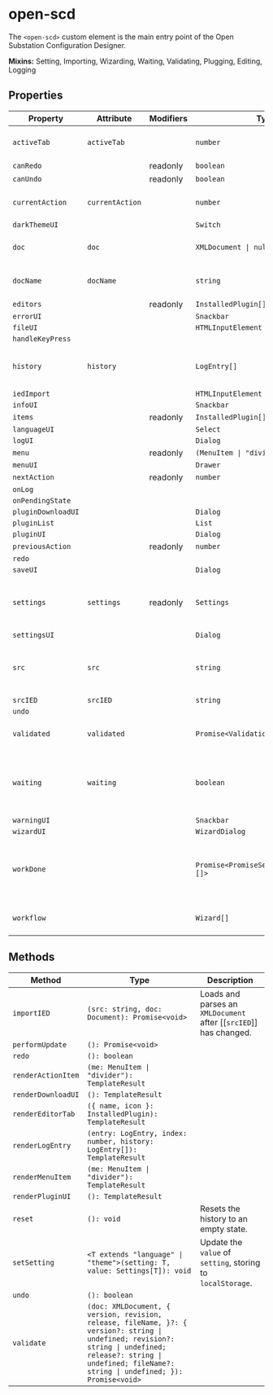 # open-scd

The `<open-scd>` custom element is the main entry point of the
Open Substation Configuration Designer.

**Mixins:** Setting, Importing, Wizarding, Waiting, Validating, Plugging, Editing, Logging

## Properties

| Property           | Attribute       | Modifiers | Type                                    | Default                                          | Description                                      |
|--------------------|-----------------|-----------|-----------------------------------------|--------------------------------------------------|--------------------------------------------------|
| `activeTab`        | `activeTab`     |           | `number`                                | 0                                                | The currently active editor tab.                 |
| `canRedo`          |                 | readonly  | `boolean`                               |                                                  |                                                  |
| `canUndo`          |                 | readonly  | `boolean`                               |                                                  |                                                  |
| `currentAction`    | `currentAction` |           | `number`                                | -1                                               | Index of the last [[`EditorAction`]] applied.    |
| `darkThemeUI`      |                 |           | `Switch`                                |                                                  |                                                  |
| `doc`              | `doc`           |           | `XMLDocument \| null`                   | null                                             | The `XMLDocument` to be edited                   |
| `docName`          | `docName`       |           | `string`                                | ""                                               | The name of the current [[`doc`]]                |
| `editors`          |                 | readonly  | `InstalledPlugin[]`                     |                                                  |                                                  |
| `errorUI`          |                 |           | `Snackbar`                              |                                                  |                                                  |
| `fileUI`           |                 |           | `HTMLInputElement`                      |                                                  |                                                  |
| `handleKeyPress`   |                 |           |                                         |                                                  |                                                  |
| `history`          | `history`       |           | `LogEntry[]`                            | []                                               | All [[`LogEntry`]]s received so far through [[`LogEvent`]]s. |
| `iedImport`        |                 |           | `HTMLInputElement`                      |                                                  |                                                  |
| `infoUI`           |                 |           | `Snackbar`                              |                                                  |                                                  |
| `items`            |                 | readonly  | `InstalledPlugin[]`                     |                                                  |                                                  |
| `languageUI`       |                 |           | `Select`                                |                                                  |                                                  |
| `logUI`            |                 |           | `Dialog`                                |                                                  |                                                  |
| `menu`             |                 | readonly  | `(MenuItem \| "divider")[]`             |                                                  |                                                  |
| `menuUI`           |                 |           | `Drawer`                                |                                                  |                                                  |
| `nextAction`       |                 | readonly  | `number`                                |                                                  |                                                  |
| `onLog`            |                 |           |                                         |                                                  |                                                  |
| `onPendingState`   |                 |           |                                         |                                                  |                                                  |
| `pluginDownloadUI` |                 |           | `Dialog`                                |                                                  |                                                  |
| `pluginList`       |                 |           | `List`                                  |                                                  |                                                  |
| `pluginUI`         |                 |           | `Dialog`                                |                                                  |                                                  |
| `previousAction`   |                 | readonly  | `number`                                |                                                  |                                                  |
| `redo`             |                 |           |                                         |                                                  |                                                  |
| `saveUI`           |                 |           | `Dialog`                                |                                                  |                                                  |
| `settings`         | `settings`      | readonly  | `Settings`                              |                                                  | Current [[`Settings`]] in `localStorage`, default to [[`defaults`]]. |
| `settingsUI`       |                 |           | `Dialog`                                |                                                  |                                                  |
| `src`              | `src`           |           | `string`                                |                                                  | The current file's URL. `blob:` URLs are *revoked after parsing*! |
| `srcIED`           | `srcIED`        |           | `string`                                |                                                  |                                                  |
| `undo`             |                 |           |                                         |                                                  |                                                  |
| `validated`        | `validated`     |           | `Promise<ValidationResult>`             | "Promise.resolve({\n      file: 'untitled.scd',\n      valid: true,\n      code: 0,\n    })" |                                                  |
| `waiting`          | `waiting`       |           | `boolean`                               | false                                            | Whether the element is currently waiting for some async work. |
| `warningUI`        |                 |           | `Snackbar`                              |                                                  |                                                  |
| `wizardUI`         |                 |           | `WizardDialog`                          |                                                  |                                                  |
| `workDone`         |                 |           | `Promise<PromiseSettledResult<void>[]>` | "Promise.allSettled(this.work)"                  | A promise which resolves once all currently pending work is done. |
| `workflow`         |                 |           | `Wizard[]`                              | []                                               | FIFO queue of [[`Wizard`]]s to display.          |

## Methods

| Method             | Type                                             | Description                                      |
|--------------------|--------------------------------------------------|--------------------------------------------------|
| `importIED`        | `(src: string, doc: Document): Promise<void>`    | Loads and parses an `XMLDocument` after [[`srcIED`]] has changed. |
| `performUpdate`    | `(): Promise<void>`                              |                                                  |
| `redo`             | `(): boolean`                                    |                                                  |
| `renderActionItem` | `(me: MenuItem \| "divider"): TemplateResult`    |                                                  |
| `renderDownloadUI` | `(): TemplateResult`                             |                                                  |
| `renderEditorTab`  | `({ name, icon }: InstalledPlugin): TemplateResult` |                                                  |
| `renderLogEntry`   | `(entry: LogEntry, index: number, history: LogEntry[]): TemplateResult` |                                                  |
| `renderMenuItem`   | `(me: MenuItem \| "divider"): TemplateResult`    |                                                  |
| `renderPluginUI`   | `(): TemplateResult`                             |                                                  |
| `reset`            | `(): void`                                       | Resets the history to an empty state.            |
| `setSetting`       | `<T extends "language" \| "theme">(setting: T, value: Settings[T]): void` | Update the `value` of `setting`, storing to `localStorage`. |
| `undo`             | `(): boolean`                                    |                                                  |
| `validate`         | `(doc: XMLDocument, { version, revision, release, fileName, }?: { version?: string \| undefined; revision?: string \| undefined; release?: string \| undefined; fileName?: string \| undefined; }): Promise<void>` |                                                  |
